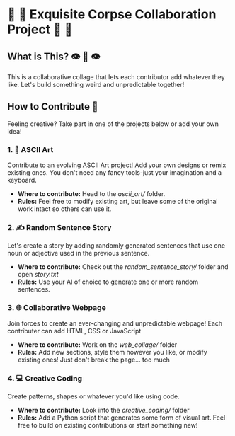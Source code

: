 # :brain: :art: Exquisite Corpse Collaboration Project :brain: :art:

<p></p>

## What is This? :eye: :lips: :eye:

This is a collaborative collage that lets each contributor add whatever they like. Let's build something weird and unpredictable together!

## How to Contribute :tada:
Feeling creative? Take part in one of the projects below or add your own idea!

### 1. :art: ASCII Art
Contribute to an evolving ASCII Art project! Add your own designs or remix existing ones.
You don't need any fancy tools-just your imagination and a keyboard.

- **Where to contribute:** Head to the *ascii_art/* folder.
- **Rules:** Feel free to modify existing art, but leave some of the original work intact so others can use it.

### 2. :writing_hand: Random Sentence Story
Let's create a story by adding randomly generated sentences that use one noun or adjective used in the previous sentence.
- **Where to contribute:** Check out the *random_sentence_story/* folder and open *story.txt*
- **Rules:** Use your AI of choice to generate one or more random sentences.

### 3. :globe_with_meridians: Collaborative Webpage
Join forces to create an ever-changing and unpredictable webpage! Each contributer can add HTML, CSS or JavaScript

- **Where to contribute:** Work on the *web_collage/* folder
- **Rules:** Add new sections, style them however you like, or modify existing ones! Just don't break the page... too much

### 4. :computer: Creative Coding
Create patterns, shapes or whatever you'd like using code.

- **Where to contribute:** Look into the *creative_coding/* folder
- **Rules:** Add a Python script that generates some form of visual art. Feel free to build on existing contributions or start something new!

  
